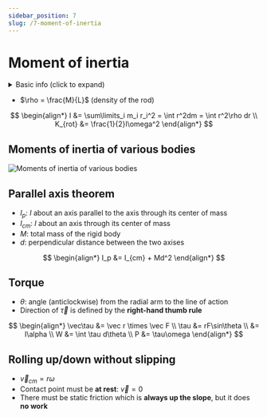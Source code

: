 ```yaml
---
sidebar_position: 7
slug: /7-moment-of-inertia
---
```


# Moment of inertia

<details>
<summary>Basic info (click to expand)</summary>

- $s = r\theta$ , $\omega = \frac{d\theta}{dt}$ , $\alpha = \frac{d\omega}{dt}$
- **Anticlockwise** rotation: $\Delta\theta > 0$
- Direction of $\vec\omega$ is defined by the **right-hand thumb rule**

$$
\begin{align*}
v_{tan} &= r\omega \\
a_{tan} &= r\alpha \\
a_{rad} &= \frac{v^2}{r} = \omega^2 r
\end{align*}
$$

</details>

- $\rho = \frac{M}{L}$ (density of the rod)

$$
\begin{align*}
I &= \sum\limits_i m_i r_i^2 = \int r^2dm = \int r^2\rho dr \\
K_{rot} &= \frac{1}{2}I\omega^2
\end{align*}
$$

## Moments of inertia of various bodies

![Moments of inertia of various bodies](/img/figures/moment-of-inertia-of-various-bodies.png)

## Parallel axis theorem

- $I_p$: $I$ about an axis parallel to the axis through its center of mass
- $I_{cm}$: $I$ about an axis through its center of mass
- $M$: total mass of the rigid body
- $d$: perpendicular distance between the two axises

$$
\begin{align*}
I_p &= I_{cm} + Md^2
\end{align*}
$$

## Torque

- $\theta$: angle (anticlockwise) from the radial arm to the line of action
- Direction of $\vec\tau$ is defined by the **right-hand thumb rule**

$$
\begin{align*}
\vec\tau &= \vec r \times \vec F \\
\tau &= rF\sin\theta \\
&= I\alpha \\
W &= \int \tau d\theta \\
P &= \tau\omega
\end{align*}
$$

## Rolling up/down without slipping

- $\vec v_{cm} = r\omega$
- Contact point must be **at rest**: $\vec v = 0$
- There must be static friction which is **always up the slope**, but it does **no work**
